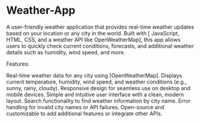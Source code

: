 # Weather-App
A user-friendly weather application that provides real-time weather updates based on your location or any city in the world. Built with [ JavaScript, HTML, CSS, and a weather API like OpenWeatherMap], this app allows users to quickly check current conditions, forecasts, and additional weather details such as humidity, wind speed, and more.

Features:

Real-time weather data for any city using [OpenWeatherMap].
Displays current temperature, humidity, wind speed, and weather conditions (e.g., sunny, rainy, cloudy).
Responsive design for seamless use on desktop and mobile devices.
Simple and intuitive user interface with a clean, modern layout.
Search functionality to find weather information by city name.
Error handling for invalid city names or API failures.
Open-source and customizable to add additional features or integrate other APIs.
